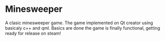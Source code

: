 # Minesweeper
A clasic minesweeper game.
The game implemented on Qt creator using basicaly c++ and qml.
Basics are done the game is finally functional, getting ready for release on steam!
